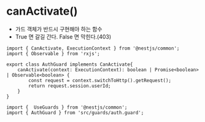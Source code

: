 # canActivate()
- 가드 객체가 반드시 구현해야 하는 함수
- True 면 갈길 간다. False 면 막힌다.(403)

```
import { CanActivate, ExecutionContext } from '@nestjs/common';
import { Observable } from 'rxjs';

export class AuthGuard implements CanActivate{
    canActivate(context: ExecutionContext): boolean | Promise<boolean> | Observable<boolean> {
        const request = context.switchToHttp().getRequest();
        return request.session.userId;
    }
}
```

```
import {  UseGuards } from '@nestjs/common';
import { AuthGuard } from 'src/guards/auth.guard';

```